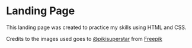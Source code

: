 # Landing Page
This landing page was created to practice my skills using HTML and CSS.

Credits to the images used goes to <a href="https://www.freepik.com/author/pikisuperstar">@pikisuperstar</a> from <a href="https://www.freepik.com/">Freepik</a>